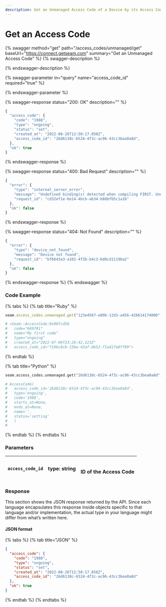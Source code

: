 ```yaml
---
description: Get an Unmanaged Access Code of a Device by its Access Code ID
---
```


# Get an Access Code

{% swagger method="get" path="/access_codes/unmanaged/get" baseUrl="https://connect.getseam.com" summary="Get an Unmanaged Access Code" %}
{% swagger-description %}

{% endswagger-description %}

{% swagger-parameter in="query" name="access_code_id" required="true" %}

{% endswagger-parameter %}

{% swagger-response status="200: OK" description="" %}

```javascript
{
  "access_code": {
    "code": "1988",
    "type": "ongoing",
    "status": "set",
    "created_at": "2022-08-26T12:50:17.858Z",
    "access_code_id": "26d6138c-6524-4f3c-ac96-43cc3bea0a8d",
  },
  "ok": true
}
```

{% endswagger-response %}

{% swagger-response status="400: Bad Request" description="" %}

```javascript
{
  "error": {
    "type": "internal_server_error",
    "message": "Undefined binding(s) detected when compiling FIRST. Undefined column(s): [device_id] query: select \"device_id\" from \"seam\".\"device\" where \"workspace_id\" = ? and \"device_id\" = ? limit ?",
    "request_id": "cd32ef1e-6e14-4bcb-ab34-b88bfb5c1a1b"
  },
  "ok": false
}
```

{% endswagger-response %}

{% swagger-response status="404: Not Found" description="" %}

```javascript
{
  "error": {
    "type": "device_not_found",
    "message": "Device not found",
    "request_id": "bf6643a3-a102-4f3b-b4c3-bd8cd1119ba2"
  },
  "ok": false
}
```

{% endswagger-response %}
{% endswagger %}

### Code Example

{% tabs %}
{% tab title="Ruby" %}

```ruby
seam.access_codes.unmanaged.get("123e4567-e89b-12d3-a456-426614174000")

# <Seam::AccessCode:0x007cd58
#   code="669781"
#   name="My first code"
#   type="ongoing"
#   created_at="2022-07-06T23:26:42.223Z"
#   access_code_id="f19bc8cb-15be-43af-bb52-f1a417e0ff09">
```

{% endtab %}

{% tab title="Python" %}

```python
seam.access_codes.unmanaged.get("26d6138c-6524-4f3c-ac96-43cc3bea0a8d")

# AccessCode(
#   access_code_id='26d6138c-6524-4f3c-ac96-43cc3bea0a8d',
#   type='ongoing',
#   code='1988',
#   starts_at=None,
#   ends_at=None,
#   name='',
#   status='setting'
#   )
#
```

{% endtab %}
{% endtabs %}

### Parameters

| `access_code_id` | type: string | <p><br>ID of the Access Code</p> |
| ---------------- | ------------ | -------------------------------- |

### Response

This section shows the JSON response returned by the API. Since each language encapsulates this response inside objects specific to that language and/or implementation, the actual type in your language might differ from what’s written here.

#### JSON format

{% tabs %}
{% tab title="JSON" %}

```json
{
  "access_code": {
    "code": "1988",
    "type": "ongoing",
    "status": "set",
    "created_at": "2022-08-26T12:50:17.858Z",
    "access_code_id": "26d6138c-6524-4f3c-ac96-43cc3bea0a8d"
  },
  "ok": true
}
```

{% endtab %}
{% endtabs %}
